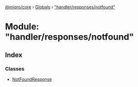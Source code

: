 [@miqro/core](../README.md) › [Globals](../globals.md) › ["handler/responses/notfound"](_handler_responses_notfound_.md)

# Module: "handler/responses/notfound"

## Index

### Classes

* [NotFoundResponse](../classes/_handler_responses_notfound_.notfoundresponse.md)
